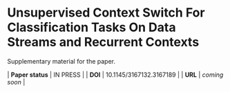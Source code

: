 # Unsupervised Context Switch For Classification Tasks On Data Streams and Recurrent Contexts

Supplementary material for the paper.

| **Paper status** | IN PRESS                |
| **DOI**          | 10.1145/3167132.3167189 |
| **URL**          | _coming soon_           |
